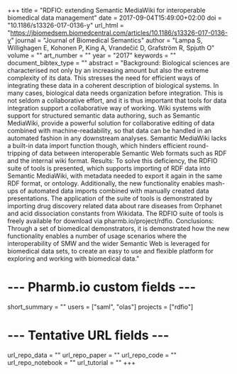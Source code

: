 +++
title = "RDFIO: extending Semantic MediaWiki for interoperable biomedical data management"
date = 2017-09-04T15:49:00+02:00
doi = "10.1186/s13326-017-0136-y"
url_html = "https://jbiomedsem.biomedcentral.com/articles/10.1186/s13326-017-0136-y"
journal = "Journal of Biomedical Semantics"
author = "Lampa S, Willighagen E, Kohonen P, King A, Vrandečić D, Grafström R, Spjuth O"
volume = ""
art_number = ""
year = "2017"
keywords = ""
document_bibtex_type = ""
abstract = "Background: Biological sciences are characterised not only by an increasing amount but also the extreme complexity of its data. This stresses the need for efficient ways of integrating these data in a coherent description of biological systems. In many cases, biological data needs organization before integration. This is not seldom a collaborative effort, and it is thus important that tools for data integration support a collaborative way of working. Wiki systems with support for structured semantic data authoring, such as Semantic MediaWiki, provide a powerful solution for collaborative editing of data combined with machine-readability, so that data can be handled in an automated fashion in any downstream analyses. Semantic MediaWiki lacks a built-in data import function though, which hinders efficient round-tripping of data between interoperable Semantic Web formats such as RDF and the internal wiki format. Results: To solve this deficiency, the RDFIO suite of tools is presented, which supports importing of RDF data into Semantic MediaWiki, with metadata needed to export it again in the same RDF format, or ontology. Additionally, the new functionality enables mash-ups of automated data imports combined with manually created data presentations. The application of the suite of tools is demonstrated by importing drug discovery related data about rare diseases from Orphanet and acid dissociation constants from Wikidata. The RDFIO suite of tools is freely available for download via pharmb.io/project/rdfio. Conclusions: Through a set of biomedical demonstrators, it is demonstrated how the new functionality enables a number of usage scenarios where the interoperability of SMW and the wider Semantic Web is leveraged for biomedical data sets, to create an easy to use and flexible platform for exploring and working with biomedical data."
# --- Pharmb.io custom fields ---
short_summary = ""
users = ["saml", "olas"]
projects = ["rdfio"]
# --- Tentative URL fields ---
url_repo_data = ""
url_repo_paper = ""
url_repo_code = ""
url_repo_notebook = ""
url_tutorial = ""
+++
